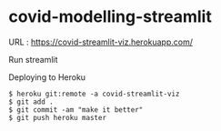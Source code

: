 # covid-modelling-streamlit

URL : https://covid-streamlit-viz.herokuapp.com/

Run streamlit

Deploying to Heroku

```
$ heroku git:remote -a covid-streamlit-viz
$ git add .
$ git commit -am "make it better"
$ git push heroku master
```
